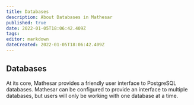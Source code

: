 ```yaml
---
title: Databases
description: About Databases in Mathesar
published: true
date: 2022-01-05T18:06:42.409Z
tags: 
editor: markdown
dateCreated: 2022-01-05T18:06:42.409Z
---
```


## Databases

At its core, Mathesar provides a friendly user interface to PostgreSQL databases. Mathesar can be configured to provide an interface to multiple databases, but users will only be working with one database at a time.
